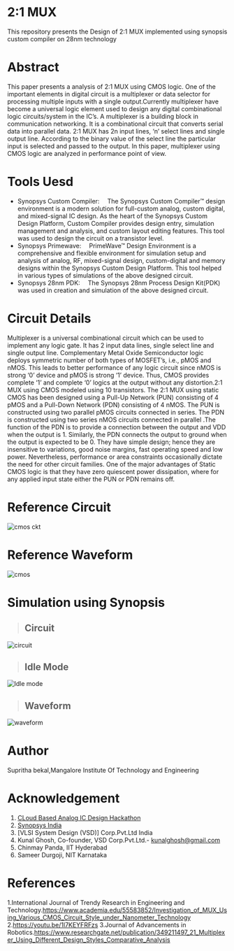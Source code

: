 # 2:1 MUX
This repository presents the Design of 2:1 MUX  implemented using synopsis custom compiler on 28nm technology
# Abstract
This paper presents a analysis of 2:1 MUX using CMOS logic. One of the important elements in digital circuit is a multiplexer or data selector for processing multiple inputs with a single output.Currently multiplexer have become a universal logic element used to design any digital combinational logic circuits/system in the IC’s. A multiplexer is a building block in communication networking. It is a combinational circuit that converts serial data into parallel data. 2:1 MUX has 2n input lines, ‘n’ select lines and single output line. According to the binary value of the select line the particular input is selected and passed to the output. In this paper, multiplexer using CMOS logic are analyzed in performance point of view.
# Tools Uesd
- Synopsys Custom Compiler:  The Synopsys Custom Compiler™ design environment is a modern solution for full-custom analog, custom digital, and mixed-signal IC design. As the heart of the Synopsys Custom Design Platform, Custom Compiler provides design entry, simulation management and analysis, and custom layout editing features. This tool was used to design the circuit on a transistor level.
- Synopsys Primewave:  PrimeWave™ Design Environment is a comprehensive and flexible environment for simulation setup and analysis of analog, RF, mixed-signal design, custom-digital and memory designs within the Synopsys Custom Design Platform. This tool helped in various types of simulations of the above designed circuit.
- Synopsys 28nm PDK:  The Synopsys 28nm Process Design Kit(PDK) was used in creation and simulation of the above designed circuit.
# Circuit Details
Multiplexer is a universal combinational circuit which can be used to implement any logic gate. It has 2 input data lines, single select line and single output line. Complementary Metal Oxide Semiconductor logic deploys symmetric number of both types of MOSFET’s, i.e., pMOS and nMOS. This leads to better performance of any logic circuit since nMOS is strong ‘0’ device and pMOS is strong ‘1’ device. Thus, CMOS provides complete ‘1’ and complete ‘0’ logics at the output without any distortion.2:1 MUX using CMOS modeled using 10 transistors. The 2:1 MUX using static CMOS has been designed using a Pull-Up Network (PUN) consisting of 4 pMOS and a Pull-Down Network (PDN) consisting of 4 nMOS. The PUN is constructed using two parallel pMOS circuits connected in series. The PDN is constructed using two series nMOS circuits connected in parallel .The function of the PDN is to provide a connection between the output and VDD when the output is 1. Similarly, the PDN connects the output to ground when the output is expected to be 0. They have simple design; hence they are insensitive to variations, good noise margins, fast operating speed and low power. Nevertheless, performance or area constraints occasionally dictate the need for other circuit families. One of the major advantages of Static CMOS logic is that they have zero quiescent power dissipation, where for any applied input state either the PUN or PDN remains off.
# Reference Circuit
![cmos ckt](https://user-images.githubusercontent.com/100553715/156155177-1a7b5055-28e0-4833-aa45-3872a5e2f4d4.jpg)
# Reference Waveform
![cmos](https://user-images.githubusercontent.com/100553715/156155229-0b1d02e7-ce84-4186-bedc-d49f2be2cf39.jpg)
# Simulation using Synopsis
>## Circuit
![circuit](https://user-images.githubusercontent.com/100553715/156155400-05b3b9c2-2afa-4dca-bd9c-73b25175a6fd.png)
>## Idle Mode
![Idle mode](https://user-images.githubusercontent.com/100553715/156155442-c0880c07-a8d1-4f83-80e2-4b23339e1b7b.png)
>## Waveform
![waveform](https://user-images.githubusercontent.com/100553715/156157091-88f31845-3dac-42a8-ba49-661b917511c3.png)
# Author
Supritha bekal,Mangalore Institute Of Technology and Engineering
# Acknowledgement
1. [CLoud Based Analog IC Design Hackathon](https://www.iith.ac.in/events/2022/02/15/Cloud-Based-Analog-IC-Design-Hackathon/)
2. [Synopsys India](https://www.synopsys.com/)
3. [VLSI System Design (VSD)] Corp.Pvt.Ltd India
4. Kunal Ghosh, Co-founder, VSD Corp.Pvt.Ltd.- [kunalghosh@gmail.com](kunalghosh@gmail.com)
5. Chinmay Panda, IIT Hyderabad
6. Sameer Durgoji, NIT Karnataka
# References
1.International Journal of Trendy Research in Engineering and Technology.https://www.academia.edu/55583852/Investigation_of_MUX_Using_Various_CMOS_Circuit_Style_under_Nanometer_Technology
2.https://youtu.be/1l7KEYFRFzs
3.Journal of Advancements in Robotics.https://www.researchgate.net/publication/349211497_21_Multiplexer_Using_Different_Design_Styles_Comparative_Analysis

